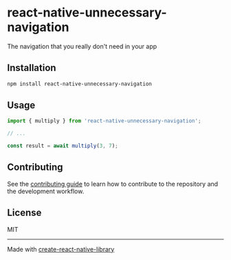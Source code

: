 # react-native-unnecessary-navigation

The navigation that you really don't need in your app

## Installation

```sh
npm install react-native-unnecessary-navigation
```

## Usage


```js
import { multiply } from 'react-native-unnecessary-navigation';

// ...

const result = await multiply(3, 7);
```


## Contributing

See the [contributing guide](CONTRIBUTING.md) to learn how to contribute to the repository and the development workflow.

## License

MIT

---

Made with [create-react-native-library](https://github.com/callstack/react-native-builder-bob)
